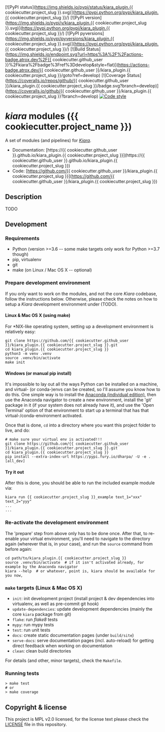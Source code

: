 [![PyPI status](https://img.shields.io/pypi/status/kiara_plugin.{{ cookiecutter.project_slug }}.svg)](https://pypi.python.org/pypi/kiara_plugin.{{ cookiecutter.project_slug }}/)
[![PyPI version](https://img.shields.io/pypi/v/kiara_plugin.{{ cookiecutter.project_slug }}.svg)](https://pypi.python.org/pypi/kiara_plugin.{{ cookiecutter.project_slug }}/)
[![PyPI pyversions](https://img.shields.io/pypi/pyversions/kiara_plugin.{{ cookiecutter.project_slug }}.svg)](https://pypi.python.org/pypi/kiara_plugin.{{ cookiecutter.project_slug }}/)
[![Build Status](https://img.shields.io/endpoint.svg?url=https%3A%2F%2Factions-badge.atrox.dev%2F{{ cookiecutter.github_user }}%2Fkiara%2Fbadge%3Fref%3Ddevelop&style=flat)](https://actions-badge.atrox.dev/{{ cookiecutter.github_user }}/kiara_plugin.{{ cookiecutter.project_slug }}/goto?ref=develop)
[![Coverage Status](https://coveralls.io/repos/github/{{ cookiecutter.github_user }}/kiara_plugin.{{ cookiecutter.project_slug }}/badge.svg?branch=develop)](https://coveralls.io/github/{{ cookiecutter.github_user }}/kiara_plugin.{{ cookiecutter.project_slug }}?branch=develop)
[![Code style](https://img.shields.io/badge/code%20style-black-000000.svg)](https://github.com/ambv/black)

# *kiara* modules ({{ cookiecutter.project_name }})

A set of modules (and pipelines) for [*Kiara*](https://github.com/DHARPA-project/kiara).

 - Documentation: [https://{{ cookiecutter.github_user }}.github.io/kiara_plugin.{{ cookiecutter.project_slug }}](https://{{ cookiecutter.github_user }}.github.io/kiara_plugin.{{ cookiecutter.project_slug }})
 - Code: [https://github.com/{{ cookiecutter.github_user }}/kiara_plugin.{{ cookiecutter.project_slug }}](https://github.com/{{ cookiecutter.github_user }}/kiara_plugin.{{ cookiecutter.project_slug }})

## Description

TODO

## Development

### Requirements

- Python (version >=3.6 -- some make targets only work for Python >=3.7 though)
- pip, virtualenv
- git
- make (on Linux / Mac OS X -- optional)


### Prepare development environment

If you only want to work on the modules, and not the core *Kiara* codebase, follow the instructions below. Otherwise, please
check the notes on how to setup a *Kiara* development environment under (TODO).

#### Linux & Mac OS X (using make)

For *NIX-like operating system, setting up a development environment is relatively easy:

```console
git clone https://github.com/{{ cookiecutter.github_user }}/kiara_plugin.{{ cookiecutter.project_slug }}.git
cd kiara_plugin.{{ cookiecutter.project_slug }}
python3 -m venv .venv
source .venv/bin/activate
make init
```

#### Windows (or manual pip install)

It's impossible to lay out all the ways Python can be installed on a machine, and virtual- (or conda-)envs can be created, so I'll assume you know how to do this.
One simple way is to install the [Anaconda (individual edition)](https://docs.anaconda.com/anaconda/install/index.html), then use the Anaconda navigator to create a new environment, install the 'git' package in it (if your system does not already have it), and use the 'Open Terminal' option of that environment to start up a terminal that has that virtual-/conda-environment activated.

Once that is done, `cd` into a directory where you want this project folder to live, and do:

```console
# make sure your virtual env is activated!!!
git clone https://github.com/{{ cookiecutter.github_user }}/kiara_plugin.{{ cookiecutter.project_slug }}.git
cd kiara_plugin.{{ cookiecutter.project_slug }}
pip install --extra-index-url https://pypi.fury.io/dharpa/ -U -e .[all_dev]
```

#### Try it out

After this is done, you should be able to run the included example module via:

```console
kiara run {{ cookiecutter.project_slug }}_example text_1="xxx" text_2="yyy"
...
...
```

### Re-activate the development environment

The 'prepare' step from above only has to be done once. After that, to re-enable your virtual environment,
you'll need to navigate to the directory again (wherever that is, in your case), and run the ``source`` command from before again:

```console
cd path/to/kiara_plugin.{{ cookiecutter.project_slug }}
source .venv/bin/activate  # if it isn't activated already, for example by the Anaconda navigator
kiara --help  # or whatever, point is, kiara should be available for you now,
```

### ``make`` targets (Linux & Mac OS X)

- ``init``: init development project (install project & dev dependencies into virtualenv, as well as pre-commit git hook)
- ``update-dependencies``: update development dependencies (mainly the core ``kiara`` package from git)
- ``flake``: run *flake8* tests
- ``mypy``: run mypy tests
- ``test``: run unit tests
- ``docs``: create static documentation pages (under ``build/site``)
- ``serve-docs``: serve documentation pages (incl. auto-reload) for getting direct feedback when working on documentation
- ``clean``: clean build directories

For details (and other, minor targets), check the ``Makefile``.


### Running tests

``` console
> make test
# or
> make coverage
```


## Copyright & license

This project is MPL v2.0 licensed, for the license text please check the [LICENSE](/LICENSE) file in this repository.

